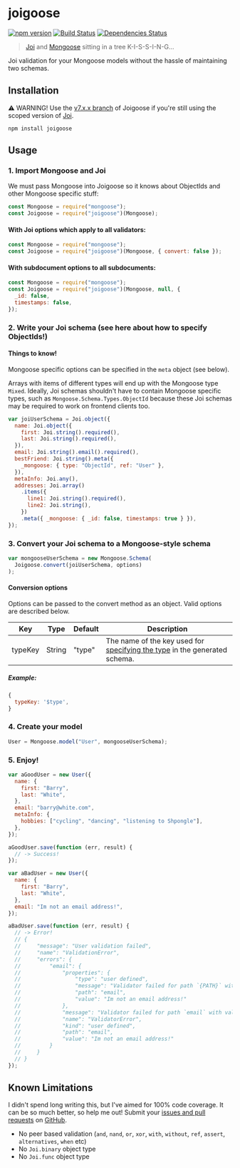 # joigoose

[![npm version](http://img.shields.io/npm/v/joigoose.svg)](https://npmjs.org/package/joigoose)
[![Build Status](https://travis-ci.org/yoitsro/joigoose.svg)](https://travis-ci.org/yoitsro/joigoose)
[![Dependencies Status](https://david-dm.org/yoitsro/joigoose.svg)](https://david-dm.org/yoitsro/joigoose)

> [Joi](https://github.com/hapijs/joi) and [Mongoose](http://mongoosejs.com/) sitting in a tree K-I-S-S-I-N-G...

Joi validation for your Mongoose models without the hassle of maintaining two schemas.

## Installation

⚠️ WARNING! Use the [v7.x.x branch](https://github.com/yoitsro/joigoose/tree/v7.x.x) of Joigoose if you're still using the scoped version of [Joi](https://www.npmjs.com/package/@hapi/joi).

```
npm install joigoose
```

## Usage

### 1. Import Mongoose and Joi

We must pass Mongoose into Joigoose so it knows about ObjectIds and other Mongoose specific stuff:

```javascript
const Mongoose = require("mongoose");
const Joigoose = require("joigoose")(Mongoose);
```

#### With Joi options which apply to all validators:

```javascript
const Mongoose = require("mongoose");
const Joigoose = require("joigoose")(Mongoose, { convert: false });
```

#### With subdocument options to all subdocuments:

```javascript
const Mongoose = require("mongoose");
const Joigoose = require("joigoose")(Mongoose, null, {
  _id: false,
  timestamps: false,
});
```

### 2. Write your Joi schema (see here about how to specify ObjectIds!)

#### Things to know!

Mongoose specific options can be specified in the `meta` object (see below).

Arrays with items of different types will end up with the Mongoose type `Mixed`.
Ideally, Joi schemas shouldn't have to contain Mongoose specific types, such as `Mongoose.Schema.Types.ObjectId` because these Joi schemas may be required to work on frontend clients too.

```javascript
var joiUserSchema = Joi.object({
  name: Joi.object({
    first: Joi.string().required(),
    last: Joi.string().required(),
  }),
  email: Joi.string().email().required(),
  bestFriend: Joi.string().meta({
    _mongoose: { type: "ObjectId", ref: "User" },
  }),
  metaInfo: Joi.any(),
  addresses: Joi.array()
    .items({
      line1: Joi.string().required(),
      line2: Joi.string(),
    })
    .meta({ _mongoose: { _id: false, timestamps: true } }),
});
```

### 3. Convert your Joi schema to a Mongoose-style schema

```javascript
var mongooseUserSchema = new Mongoose.Schema(
  Joigoose.convert(joiUserSchema, options)
);
```

#### Conversion options

Options can be passed to the convert method as an object. Valid options are described below.

| Key     | Type   | Default | Description                                                                                                                 |
| ------- | ------ | ------- | --------------------------------------------------------------------------------------------------------------------------- |
| typeKey | String | "type"  | The name of the key used for [specifying the type](https://mongoosejs.com/docs/guide.html#typeKey) in the generated schema. |

##### Example:

```javascript
{
  typeKey: '$type',
}
```

### 4. Create your model

```javascript
User = Mongoose.model("User", mongooseUserSchema);
```

### 5. Enjoy!

```javascript
var aGoodUser = new User({
  name: {
    first: "Barry",
    last: "White",
  },
  email: "barry@white.com",
  metaInfo: {
    hobbies: ["cycling", "dancing", "listening to Shpongle"],
  },
});

aGoodUser.save(function (err, result) {
  // -> Success!
});

var aBadUser = new User({
  name: {
    first: "Barry",
    last: "White",
  },
  email: "Im not an email address!",
});

aBadUser.save(function (err, result) {
  // -> Error!
  // {
  //     "message": "User validation failed",
  //     "name": "ValidationError",
  //     "errors": {
  //         "email": {
  //             "properties": {
  //                 "type": "user defined",
  //                 "message": "Validator failed for path `{PATH}` with value `{VALUE}`",
  //                 "path": "email",
  //                 "value": "Im not an email address!"
  //             },
  //             "message": "Validator failed for path `email` with value `Im not an email address!`",
  //             "name": "ValidatorError",
  //             "kind": "user defined",
  //             "path": "email",
  //             "value": "Im not an email address!"
  //         }
  //     }
  // }
});
```

## Known Limitations

I didn't spend long writing this, but I've aimed for 100% code coverage. It can be so much better, so help me out!
Submit your [issues and pull requests](https://github.com/yoitsro/joigoose/issues) on [GitHub](https://github.com/yoitsro/joigoose).

- No peer based validation (`and`, `nand`, `or`, `xor`, `with`, `without`, `ref`, `assert`, `alternatives`, `when` etc)
- No `Joi.binary` object type
- No `Joi.func` object type
